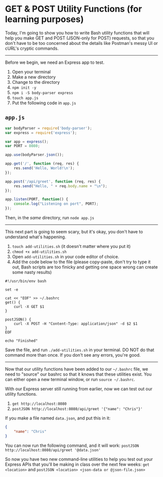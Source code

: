 # GET & POST Utility Functions (for learning purposes)

Today, I'm going to show you how to write Bash utility functions that will
help you make GET and POST (JSON-only for POST) requests, so that you don't
have to be too concerned about the details like Postman's messy UI or
cURL's cryptic commands.

---

Before we begin, we need an Express app to test.

1. Open your terminal
2. Make a new directory
3. Change to the directory
4. `npm init -y`
5. `npm i -S body-parser express`
6. `touch app.js`
7. Put the following code in `app.js`

## `app.js`
```javascript
var bodyParser = require('body-parser');
var express = require('express');

var app = express();
var PORT = 8080;

app.use(bodyParser.json());

app.get('/', function (req, res) {
    res.send('Hello, World!\n');
});

app.post('/api/greet', function (req, res) {
    res.send("Hello, " + req.body.name + "\n");
});

app.listen(PORT, function() {
    console.log("Listening on port", PORT);
});
```

Then, in the _same_ directory, run `node app.js`

---

This next part is going to seem scary, but it's okay, you don't have to
understand what's happening.

1. `touch add-utilities.sh` (it doesn't matter where you put it)
2. `chmod +x add-utilities.sh`
3. Open `add-utilities.sh` in your code editor of choice.
4. Add the code below to the file (please copy-paste, don't try to type it out,
   Bash scripts are too finicky and getting one space wrong can create some
   nasty results)

```shell
#!/usr/bin/env bash

set -e

cat << "EOF" >> ~/.bashrc
get() {
    curl -X GET $1
}

postJSON() {
    curl -X POST -H "Content-Type: application/json" -d $2 $1
}
EOF

echo "Finished"
```

Save the file, and run `./add-utilities.sh` in your terminal. DO NOT do that
command more than once. If you don't see any errors, you're good.

---

Now that our utility functions have been added to our `~/.bashrc` file, we
need to "source" our bashrc so that it knows that these utilities exist.
You can either open a new terminal window, or run `source ~/.bashrc`.

With our Express server still running from earlier, now we can test out our
utility functions.

1. `get http://localhost:8080`
2. `postJSON http://localhost:8080/api/greet '{"name": "Chris"}'`

If you make a file named `data.json`, and put this in it:
```json
{
    "name": "Chris"
}
```

You can now run the following command, and it will work:
`postJSON http://localhost:8080/api/greet '@data.json'`

So now you have two new command-line utilities to help you test out your
Express APIs that you'll be making in class over the next few weeks:
`get <location>`
and
`postJSON <location> <json-data or @json-file.json>`
